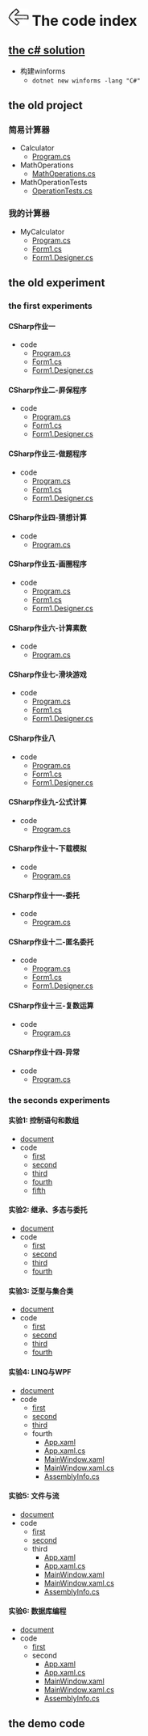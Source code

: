 # [<img style="width:40px;transform:rotate(180deg);" src="../../assets/image/back.jpg"/>](../index.md) The code index

## [the c# solution](../../csharp_language_programming.sln)

* 构建winforms
  * `dotnet new winforms -lang "C#"`

## the old project

### 简易计算器

* Calculator
  * [Program.cs](project/Calculator/Calculator/Program.cs)
* MathOperations
  * [MathOperations.cs](project/Calculator/MathOperations/MathOperations.cs)
* MathOperationTests
  * [OperationTests.cs](project/Calculator/MathOperationTests/OperationTests.cs)

### 我的计算器

* MyCalculator
  * [Program.cs](project/MyCalculator/MyCalculator/Program.cs)
  * [Form1.cs](project/MyCalculator/MyCalculator/Form1.cs)
  * [Form1.Designer.cs](project/MyCalculator/MyCalculator/Form1.Designer.cs)

## the old experiment

### the first experiments

#### CSharp作业一

* code
  * [Program.cs](experiment/1.1/Program.cs)
  * [Form1.cs](experiment/1.1/Form1.cs)
  * [Form1.Designer.cs](experiment/1.1/Form1.Designer.cs)

#### CSharp作业二-屏保程序

* code
  * [Program.cs](experiment/1.2/Program.cs)
  * [Form1.cs](experiment/1.2/Form1.cs)
  * [Form1.Designer.cs](experiment/1.2/Form1.Designer.cs)

#### CSharp作业三-做题程序

* code
  * [Program.cs](experiment/1.3/Program.cs)
  * [Form1.cs](experiment/1.3/Form1.cs)
  * [Form1.Designer.cs](experiment/1.3/Form1.Designer.cs)

#### CSharp作业四-猜想计算

* code
  * [Program.cs](experiment/1.4/Program.cs)

#### CSharp作业五-画圈程序

* code
  * [Program.cs](experiment/1.5/Program.cs)
  * [Form1.cs](experiment/1.5/Form1.cs)
  * [Form1.Designer.cs](experiment/1.5/Form1.Designer.cs)

#### CSharp作业六-计算素数

* code
  * [Program.cs](experiment/1.6/Program.cs)

#### CSharp作业七-滑块游戏

* code
  * [Program.cs](experiment/1.7/Program.cs)
  * [Form1.cs](experiment/1.7/Form1.cs)
  * [Form1.Designer.cs](experiment/1.7/Form1.Designer.cs)

#### CSharp作业八

* code
  * [Program.cs](experiment/1.8/Program.cs)
  * [Form1.cs](experiment/1.8/Form1.cs)
  * [Form1.Designer.cs](experiment/1.8/Form1.Designer.cs)

#### CSharp作业九-公式计算

* code
  * [Program.cs](experiment/1.9/Program.cs)

#### CSharp作业十-下载模拟

* code
  * [Program.cs](experiment/1.10/Program.cs)

#### CSharp作业十一-委托

* code
  * [Program.cs](experiment/1.11/Program.cs)

#### CSharp作业十二-匿名委托

* code
  * [Program.cs](experiment/1.12/Program.cs)
  * [Form1.cs](experiment/1.12/Form1.cs)
  * [Form1.Designer.cs](experiment/1.12/Form1.Designer.cs)

#### CSharp作业十三-复数运算

* code
  * [Program.cs](experiment/1.13/Program.cs)

#### CSharp作业十四-异常

* code
  * [Program.cs](experiment/1.14/Program.cs)

### the seconds experiments

#### 实验1: 控制语句和数组

* [document](../docs/experiment/2.1.md)
* code
  * [first](experiment/2.1/1/Program.cs)
  * [second](experiment/2.1/2/Program.cs)
  * [third](experiment/2.1/3/Program.cs)
  * [fourth](experiment/2.1/4/Program.cs)
  * [fifth](experiment/2.1/5/Program.cs)

#### 实验2: 继承、多态与委托

* [document](../docs/experiment/2.2.md)
* code
  * [first](experiment/2.2/1/Program.cs)
  * [second](experiment/2.2/2/Program.cs)
  * [third](experiment/2.2/3/Program.cs)
  * [fourth](experiment/2.2/4/Program.cs)

#### 实验3: 泛型与集合类

* [document](../docs/experiment/2.3.md)
* code
  * [first](experiment/2.3/1/Program.cs)
  * [second](experiment/2.3/2/Program.cs)
  * [third](experiment/2.3/3/Program.cs)
  * [fourth](experiment/2.3/4/Program.cs)

#### 实验4: LINQ与WPF

* [document](../docs/experiment/2.4.md)
* code
  * [first](experiment/2.4/1/Program.cs)
  * [second](experiment/2.4/2/Program.cs)
  * [third](experiment/2.4/3/Program.cs)
  * fourth
    * [App.xaml](experiment/2.4/4/App.xaml)
    * [App.xaml.cs](experiment/2.4/4/App.xaml.cs)
    * [MainWindow.xaml](experiment/2.4/4/MainWindow.xaml)
    * [MainWindow.xaml.cs](experiment/2.4/4/MainWindow.xaml.cs)
    * [AssemblyInfo.cs](experiment/2.4/4/AssemblyInfo.cs)

#### 实验5: 文件与流

* [document](../docs/experiment/2.5.md)
* code
  * [first](experiment/2.5/1/Program.cs)
  * [second](experiment/2.5/2/Program.cs)
  * third
    * [App.xaml](experiment/2.5/3/App.xaml)
    * [App.xaml.cs](experiment/2.5/3/App.xaml.cs)
    * [MainWindow.xaml](experiment/2.5/3/MainWindow.xaml)
    * [MainWindow.xaml.cs](experiment/2.5/3/MainWindow.xaml.cs)
    * [AssemblyInfo.cs](experiment/2.5/3/AssemblyInfo.cs)

#### 实验6: 数据库编程

* [document](../docs/experiment/2.6.md)
* code
  * [first](experiment/2.6/1/Program.cs)
  * second
    * [App.xaml](experiment/2.6/2/App.xaml)
    * [App.xaml.cs](experiment/2.6/2/App.xaml.cs)
    * [MainWindow.xaml](experiment/2.6/2/MainWindow.xaml)
    * [MainWindow.xaml.cs](experiment/2.6/2/MainWindow.xaml.cs)
    * [AssemblyInfo.cs](experiment/2.6/2/AssemblyInfo.cs)

## the demo code
